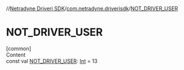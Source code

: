 //[Netradyne Driveri SDK](../index.md)/[com.netradyne.driverisdk](index.md)/[NOT_DRIVER_USER](-n-o-t_-d-r-i-v-e-r_-u-s-e-r.md)



# NOT_DRIVER_USER  
[common]  
Content  
const val [NOT_DRIVER_USER](-n-o-t_-d-r-i-v-e-r_-u-s-e-r.md): [Int](https://kotlinlang.org/api/latest/jvm/stdlib/kotlin/-int/index.html) = 13  



